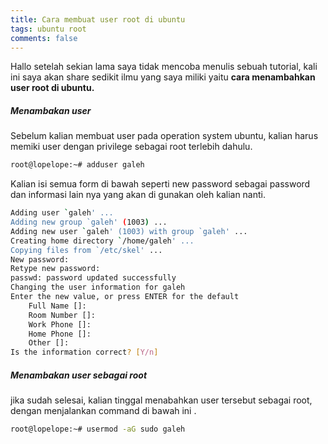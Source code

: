 ```yaml
---
title: Cara membuat user root di ubuntu
tags: ubuntu root
comments: false
---
```


Hallo setelah sekian lama saya tidak mencoba menulis sebuah tutorial, kali ini saya akan  share sedikit ilmu yang saya miliki yaitu **cara menambahkan user root di ubuntu.**

##### Menambakan user
Sebelum kalian membuat user pada operation system ubuntu, kalian harus memiki user dengan privilege sebagai root terlebih dahulu.

```bash 
root@lopelope:~# adduser galeh
```
Kalian isi semua form di bawah seperti new password sebagai password  dan informasi lain nya yang akan di gunakan oleh kalian nanti.
```bash 
Adding user `galeh' ...
Adding new group `galeh' (1003) ...
Adding new user `galeh' (1003) with group `galeh' ...
Creating home directory `/home/galeh' ...
Copying files from `/etc/skel' ...
New password: 
Retype new password: 
passwd: password updated successfully
Changing the user information for galeh
Enter the new value, or press ENTER for the default
	Full Name []: 
	Room Number []: 
	Work Phone []: 
	Home Phone []: 
	Other []: 
Is the information correct? [Y/n] 

```
##### Menambakan user sebagai root
jika sudah selesai, kalian tinggal menabahkan user tersebut sebagai root, dengan menjalankan command di bawah ini .

```bash 
root@lopelope:~# usermod -aG sudo galeh
```
